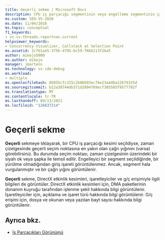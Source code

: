 ```yaml
---
title: Geçerli sekme | Microsoft Docs
description: CPU iş parçacığı segmentinin veya engelleme segmentinin çağrı yığınını görmek için Iş parçacıkları görünümünün geçerli sekmesini seçin. DirectX kesimleri hakkında da bilgi de mevcuttur.
ms.custom: SEO-VS-2020
ms.date: 11/04/2016
ms.topic: conceptual
f1_keywords:
- vs.cv.threads.reportnav.current
helpviewer_keywords:
- Concurrency Visualizer, Callstack at Selection Point
ms.assetid: 2c7b1ae5-3756-4795-bc59-f6bb113f2ba5
author: mikejo5000
ms.author: mikejo
manager: jmartens
ms.technology: vs-ide-debug
ms.workload:
- multiple
ms.openlocfilehash: 05055cfc315c2b86693ec76e23a448a12679335d
ms.sourcegitcommit: b12a38744db371d2894769ecf305585f9577792f
ms.translationtype: MT
ms.contentlocale: tr-TR
ms.lasthandoff: 09/13/2021
ms.locfileid: "126637214"
---
```

# <a name="current-tab"></a>Geçerli sekme
**Geçerli** sekmeye tıklayarak, bir CPU iş parçacığı kesimi seçildiyse, zaman çizelgesinde geçerli seçim noktasına en yakın olan çağrı yığınını (varsa) görebilirsiniz.  Bu durumda seçim noktası, zaman çizelgesinin üzerindeki bir siyah ok veya şapka ile temsil edilir. Engelleyici bir segment seçildiğinde, bir yürütme olmadığından giriş işareti görüntülenmez. Ancak, segment hala vurgulanmıştır ve bir çağrı yığını görüntülenir.

 **Geçerli** sekme, DirectX etkinlik kesimleri, işaretleyiciler ve g/ç erişimiyle ilgili bilgileri de görüntüler.  DirectX etkinlik kesimleri için, DMA paketlerinin donanım kuyruğu tarafından işlenme şekli hakkında bilgi görüntülenir.  İşaretleyiciler için, açıklama ve işaret türü hakkında bilgi görüntülenir.  G/ç erişimi için, dosya ve okunan veya yazılan bayt sayısı hakkında bilgi görüntülenir.

## <a name="see-also"></a>Ayrıca bkz.
- [İş Parçacıkları Görünümü](../profiling/threads-view-parallel-performance.md)
